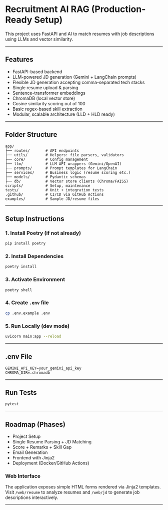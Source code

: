 # Recruitment AI RAG (Production-Ready Setup)

This project uses FastAPI and AI to match resumes with job descriptions using LLMs and vector similarity.

---

## Features

- FastAPI-based backend
- LLM-powered JD generation (Gemini + LangChain prompts)
- Flexible JD generation accepting comma-separated tech stacks
- Single resume upload & parsing
- Sentence-transformer embeddings
- ChromaDB (local vector store)
- Cosine similarity scoring out of 100
- Basic regex-based skill extraction
- Modular, scalable architecture (LLD + HLD ready)

---

## Folder Structure

```
app/
├── routes/       # API endpoints
├── utils/        # Helpers: file parsers, validators
├── core/         # Config management
├── llm/          # LLM API wrappers (Gemini/OpenAI)
├── prompts/      # Prompt templates for LangChain
├── services/     # Business logic (resume scoring etc.)
├── models/       # Pydantic schemas
├── db/           # Vector store clients (Chroma/FAISS)
scripts/          # Setup, maintenance
tests/            # Unit + integration tests
.github/          # CI/CD via GitHub Actions
examples/         # Sample JD/resume files
```

---

## Setup Instructions

### 1. Install Poetry (if not already)

```bash
pip install poetry
```

### 2. Install Dependencies

```bash
poetry install
```

### 3. Activate Environment

```bash
poetry shell
```

### 4. Create `.env` file

```bash
cp .env.example .env
```

### 5. Run Locally (dev mode)

```bash
uvicorn main:app --reload
```

---

## .env File

```env
GEMINI_API_KEY=your_gemini_api_key
CHROMA_DIR=.chromadb
```

---

## Run Tests

```bash
pytest
```

---

## Roadmap (Phases)

- Project Setup
- Single Resume Parsing + JD Matching
- Score + Remarks + Skill Gap
- Email Generation
- Frontend with Jinja2
- Deployment (Docker/GitHub Actions)

### Web Interface

The application exposes simple HTML forms rendered via Jinja2 templates. Visit `/web/resume` to analyze resumes and `/web/jd` to generate job descriptions interactively.

---
